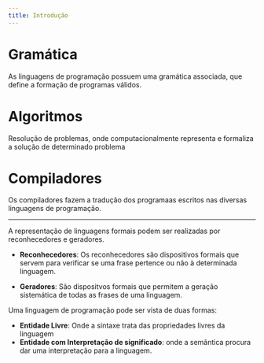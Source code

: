```yaml
---
title: Introdução
---
```


# Gramática

As linguagens de programação possuem uma gramática associada, que define a formação de programas válidos.

# Algoritmos

Resolução de problemas, onde computacionalmente representa e formaliza a solução de determinado problema

# Compiladores

Os compiladores fazem a tradução dos programaas escritos nas diversas linguagens de programação.

---

A representação de linguagens formais podem ser realizadas por reconhecedores e geradores.

* **Reconhecedores**: Os reconhecedores são dispositivos formais que servem para verificar se uma frase pertence ou não à determinada linguagem.

* **Geradores**: São dispositvos formais que permitem  a geração sistemática de todas as frases de uma linguagem.

Uma linguagem de programação pode ser vista de duas formas:

* **Entidade Livre**: Onde a sintaxe trata das propriedades livres da linguagem
* **Entidade com Interpretação de significado**: onde a semântica procura dar uma interpretação para a linguagem.
